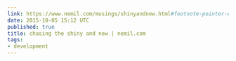 ```yaml
---
link: https://www.nemil.com/musings/shinyandnew.html#footnote-pointer-eleven
date: 2015-10-05 15:12 UTC
published: true
title: chasing the shiny and new | nemil.com
tags:
- development
---
```



